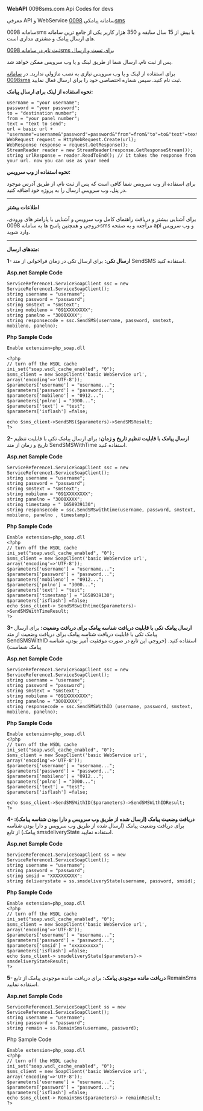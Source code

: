 **WebAPI**
0098sms.com Api Codes for devs

معرفی API و WebService سامانه پیامکی  [0098sms](https://0098sms.com)

سامانه 0098sms با بیش از 15 سال سابقه و 350 هزار کاربر یکی از جامع ترین سامانه های ارسال پیامک و مشتری مداری است.

[ثبت نام در سامانه 0098sms برای تست و ارسال](https://0098sms.com)

پس از ثبت نام، ارسال شما از طریق لینک و یا وب سرویس ممکن خواهد شد.

برای استفاده از لینک و یا وب سرویس نیازی به نصب ماژولی ندارید. در  [سامانه 0098sms](https://0098sms.com) ثبت نام کنید. سپس شماره احتصاصی خود را برای ارسال فعال نمایید.

**نحوه استفاده از لینک برای ارسال پیامک:**
~~~
username = "your username";
password = "your password";
to = "destination number";
from = "your panel number";
text = "text to send"; 
url = basic url + "username"=username&"password"=password&"from"=from&"to"=to&"text"=text;
WebRequest request = HttpWebRequest.Create(url);  
WebResponse response = request.GetResponse();  
StreamReader reader = new StreamReader(response.GetResponseStream());  
string urlResponse = reader.ReadToEnd(); // it takes the response from your url. now you can use as your need  

~~~
**نحوه استفاده از وب سرویس:**

برای استفاده از وب سرویس شما کافی است که پس از ثبت نام، از طریق آدرس موجود در پنل، وب سرویس ارسال را به پروژه خود اضافه کنید.


<hr/>

**اطلاعات بیشتر**

برای آشنایی بیشتر و دریافت راهنمای کامل وب سرویس و آشنایی با پارامتر های ورودی، خروجی و همچنین پاسخ ها به
سامانه 0098sms مراجعه و به صفحه api و وب سرویس وارد شوید.

<hr/>

**متدهای ارسال:**

**1- ارسال تکی:** برای ارسال تکی در زمان فراخوانی از متد SendSMS استفاده کنید.

**Asp.net Sample Code**
~~~
ServiceReference1.ServiceSoapClient ssc = new ServiceReference1.ServiceSoapClient(); 
string username = "username";
string password = "password";
string smstext = "smstext"; 
string mobileno = "091XXXXXXXX";
string panelno = "3000XXXX";
string responsecode = ssc.SendSMS(username, password, smstext, mobileno, panelno);
~~~
**Php Sample Code**
~~~
Enable extension=php_soap.dll

<?php
// turn off the WSDL cache
ini_set("soap.wsdl_cache_enabled", "0");
$sms_client = new SoapClient('basic WebService url', array('encoding'=>'UTF-8'));
$parameters['username'] = "username...";
$parameters['password'] = "password...";
$parameters['mobileno'] = "0912...";
$parameters['pnlno'] = "3000...";
$parameters['text'] = "test";
$parameters['isflash'] =false;

echo $sms_client->SendSMS($parameters)->SendSMSResult;
?>
~~~
**2- ارسال پیامک با قابلیت تنظیم تاریخ و زمان:** برای ارسال پیامک تکی با قابلیت تنظیم تاریخ و زمان از متد SendSMSWithTime استفاده کنید.

**Asp.net Sample Code**
~~~
ServiceReference1.ServiceSoapClient ssc = new ServiceReference1.ServiceSoapClient(); 
string username = "username";
string password = "password";
string smstext = "smstext"; 
string mobileno = "091XXXXXXXX";
string panelno = "3000XXXX";
string timestamp = " 1658939130";
string responsecode = ssc.SendSMSwithtime(username, password, smstext, mobileno, panelno , timestamp);
~~~
**Php Sample Code**
~~~
Enable extension=php_soap.dll
<?php
// turn off the WSDL cache
ini_set("soap.wsdl_cache_enabled", "0");
$sms_client = new SoapClient('basic WebService url', array('encoding'=>'UTF-8'));
$parameters['username'] = "username...";
$parameters['password'] = "password...";
$parameters['mobileno'] = "0912...";
$parameters['pnlno'] = "3000...";
$parameters['text'] = "test";
$parameters['timestamp'] = "1658939130";
$parameters['isflash'] =false;
echo $sms_client-> SendSMSwithtime($parameters)->SendSMSWithTimeResult;
?>
~~~
**3- ارسال پیامک تکی با قابلیت دریافت شناسه پیامک برای دریافت وضعیت:** برای ارسال پیامک تکی با قابلیت دریافت شناسه پیامک برای دریافت وضعیت از متد SendSMSWithID استفاده کنید. (خروجی این تابع در صورت موفقیت آمیز بودن، شناسه پیامک شماست)

**Asp.net Sample Code**
~~~
ServiceReference1.ServiceSoapClient ssc = new ServiceReference1.ServiceSoapClient(); 
string username = "username";
string password = "password";
string smstext = "smstext"; 
string mobileno = "091XXXXXXXX";
string panelno = "3000XXXX";
string responsecode = ssc.SendSMSWithID (username, password, smstext, mobileno, panelno);
~~~
**Php Sample Code**
~~~
Enable extension=php_soap.dll
<?php
// turn off the WSDL cache
ini_set("soap.wsdl_cache_enabled", "0");
$sms_client = new SoapClient('basic WebService url', array('encoding'=>'UTF-8'));
$parameters['username'] = "username...";
$parameters['password'] = "password...";
$parameters['mobileno'] = "0912...";
$parameters['pnlno'] = "3000...";
$parameters['text'] = "test";
$parameters['isflash'] =false;

echo $sms_client->SendSMSWithID($parameters)->SendSMSWithIDResult;
?>
~~~
**4- دریافت وضعیت پیامک (ارسال شده از طریق وب سرویس و دارا بودن شناسه پیامک):** برای دریافت وضعیت پیامک (ارسال شده از طریق وب سرویس و دارا بودن شناسه پیامک) از تابع smsdeliveryState استفاده نمایید.

**Asp.net Sample Code**
~~~
ServiceReference1.ServiceSoapClient ss = new ServiceReference1.ServiceSoapClient(); 
string username = "username";
string password = "password";
string smsid = "XXXXXXXXXX";
string deliverystate = ss.smsdeliveryState(username, password, smsid);
~~~
**Php Sample Code**
~~~
Enable extension=php_soap.dll
<?php
// turn off the WSDL cache
ini_set("soap.wsdl_cache_enabled", "0");
$sms_client = new SoapClient('basic WebService url', array('encoding'=>'UTF-8'));
$parameters['username'] = "username...";
$parameters['password'] = "password...";
$parameters['smsid'] = "xxxxxxxxxx";
$parameters['isflash'] =false;
echo $sms_client-> smsdeliveryState($parameters)-> smsdeliveryStateResult;
?>
~~~
**5- دریافت مانده موجودی پیامک:** برای دریافت مانده موجودی پیامک از تابع RemainSms استفاده نمایید.

**Asp.net Sample Code**
~~~
ServiceReference1.ServiceSoapClient ss = new ServiceReference1.ServiceSoapClient(); 
string username = "username";
string password = "password";
string remain = ss.RemainSms(username, password);
~~~
Php Sample Code
~~~
Enable extension=php_soap.dll
<?php
// turn off the WSDL cache
ini_set("soap.wsdl_cache_enabled", "0");
$sms_client = new SoapClient('basic WebService url', array('encoding'=>'UTF-8'));
$parameters['username'] = "username...";
$parameters['password'] = "password...";
$parameters['isflash'] =false;
echo $sms_client-> RemainSms($parameters)-> remainResult;
?>
~~~
